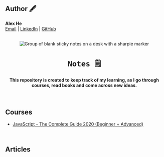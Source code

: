 ## Author 🖋️
**Alex He** <br>
<a href="mailto:alex@alexhe.io">Email</a> |
<a href="https://www.linkedin.com/in/alex-he">LinkedIn</a> |
<a href="https://github.com/ioalex">GitHub</a>
<br>
<br>

<p align="center">
<img src="https://images.unsplash.com/photo-1586892478025-2b5472316f22?ixid=MnwxMjA3fDB8MHxwaG90by1wYWdlfHx8fGVufDB8fHx8&ixlib=rb-1.2.1&auto=format&fit=crop&w=500&q=80" alt="Group of blank sticky notes on a desk with a sharpie marker" loading="lazy" />
</p>

<h1 align="center">
    <code>Notes 🗒️</code>
</h1>

<h4 align="center">This repository is created to keep track of my learning, as I go through courses, read books and come across new ideas.</h4>
<br>

## Courses
- [JavaScript - The Complete Guide 2020 (Beginner + Advanced)](./courses/javascript-the-complete-guide-2021-beginner+advanced/index.md)

<br>

## Articles
